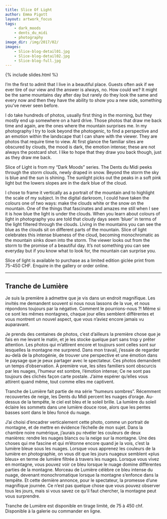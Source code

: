 ```yaml
---
title: Slice Of Light
author: Emma Pigott
layout: artwork_focus
tags:
    - dark_moods
    - dents_du_midi
    - photography
image_dir: /img/2017/02/
images:
    - Slice-blog-detail01.jpg
    - Slice-blog-detail02.jpg
    - Slice-blog-full.jpg
---
```


{% include slides.html %}

I’m the first to admit that I live in a beautiful place. Guests often ask if we ever tire of our view and the answer is always, no. How could we? It might be the same mountains day after day but rarely do they look the same and every now and then they have the ability to show you a new side, something you’ve never seen before.

I do take hundreds of photos, usually first thing in the morning, but they mostly end up somewhere on a hard drive. Those photos that draw me back time and again, are the ones where the mountain surprises me. In my photography I try to look beyond the photogenic, to find a perspective and an emotion within the landscape that I can share with the viewer. They are photos that require time to view. At first glance the familiar sites are obscured by clouds, the mood is dark, the emotion intense; these are not always the postcard shot. I like to hope that they draw you back though, just as they draw me back.

Slice of Light is from my “Dark Moods” series. The Dents du Midi peeks through the storm clouds, newly draped in snow. Beyond the storm the sky is blue and the sun is shining. The sunlight picks out the peaks in a soft pink light but the lowers slopes are in the dark blue of the cloud.

I chose to frame it vertically as a portrait of the mountain and to highlight the scale of my subject. In the digital darkroom, I could have taken the colours one of two ways: make the clouds white or the snow on the mountain. One of the things that fascinates and amazes me still when I see it is how blue the light is under the clouds. When you learn about colours of light in photography you are told that cloudy days seem ‘bluer’ in terms of the light filtered through the clouds. Living in the mountains you can see the blue as the clouds sit on different parts of the mountain. Slice of light celebrates this intense blueness of the cloud, becoming monochromatic as the mountain sinks down into the storm. The viewer looks out from the storm to the promise of a beautiful day. It’s not something you can see everyday but if you know what to look for, the mountain can surprise you.

Slice of light is available to purchase as a limited edition giclée print from 75-450 CHF. Enquire in the gallery or order online.

<hr />

<h2>Tranche de Lumière</h2>

Je suis la première à admettre que je vis dans un endroit magnifique. Les invités me demandent souvent si nous nous lassons de la vue, et nous répondons toujours par la négative. Comment le pourrions-nous ?! Même si ce sont les mêmes montagnes, chaque jour elles semblent différentes et vous montrent un nouvel aspect, que vous n’aviez encore jamais vu auparavant.

Je prends des centaines de photos, c’est d’ailleurs la première chose que je fais en me levant le matin, et je les stocke quelque part sans trop y prêter attention. Les photos qui m’attirent encore et toujours sont celles sont sur lesquelles la montagne me surprend. Dans mon travail, j’essaie de regarder au-delà de la photogénie, de trouver une perspective et une émotion dans le paysage que je peux partager avec le spectateur. Ces photos demandent un temps d’observation. À première vue, les sites familiers sont obscurcis par les nuages, l’humeur est sombre, l’émotion intense; Ce ne sont pas toujours des clichés façon carte postale. J’aime espérer qu’elles vous attirent quand même, tout comme elles me captivent.

Tranche de Lumière fait partie de ma série “humeurs sombres”. Récemment recouvertes de neige, les Dents du Midi percent les nuages d’orage. Au-dessus de la tempête, le ciel est bleu et le soleil brille. La lumière du soleil éclaire les sommets dans une lumière douce rose, alors que les pentes basses sont dans le bleu foncé du nuage.

J’ai choisi d’encadrer verticalement cette photo, comme un portrait de montagne, et de mettre en évidence l’échelle de mon sujet. Dans la chambre noire numérique, j’aurais pu révéler les couleurs de deux manières: rendre les nuages blancs ou la neige sur la montagne. Une des choses qui me fascine et qui m’étonne encore quand je la vois, c’est la lumière bleue sous les nuages. Lorsque vous apprenez les couleurs de la lumière en photographie, on vous dit que les jours nuageux semblent «plus bleus» en terme de lumière filtrée à travers les nuages. Lorsque vous vivez en montagne, vous pouvez voir ce bleu lorsque le nuage domine différentes parties de la montagne. Morceau de Lumière célèbre ce bleu intense du nuage, devenant monochromatique lorsque la montagne s’enfonce dans la tempête. Et cette dernière annonce, pour le spectateur, la promesse d’une magnifique journée. Ce n’est pas quelque chose que vous pouvez observer tous les jours, mais si vous savez ce qu’il faut chercher, la montagne peut vous surprendre.

Tranche de Lumière est disponible en tirage limité, de 75 à 450 chf. Disponible à la galerie ou commander en ligne.
